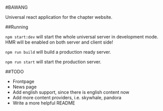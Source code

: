 #BAWANG

Universal react application for the chapter website.

##Running

`npm start:dev` will start the whole universal server in development mode. HMR will be enabled on both server and client side!

`npm run build` will build a production ready server.

`npm run start` will start the production server.

##TODO
- Frontpage
- News page
- Add english support, since there is english content now
- Add more content providers, i.e. skywhale, pandora
- Write a more helpful README
